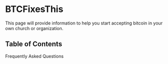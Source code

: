 # BTCFixesThis

This page will provide information to help you start accepting bitcoin in your own church or organization.

## Table of Contents
Frequently Asked Questions
